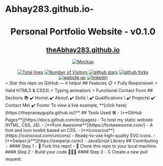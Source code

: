 # Abhay283.github.io-
<div align="center">

<h1>Personal Portfolio Website - v0.1.0</h1>
<h2>
  <a href="https://theAbhay283.github.io/">theAbhay283.github.io</a>
</h2>
<div align="center">
  <a href="https://theAbhay283.github.io/">
    <img alt="Mockup" src="https://user-images.githubusercontent.com/64855541/148080556-ec9d5062-1092-4bd4-ba12-82a153e32985.png" />
  </a>
</div>
<br/>
<a href="https://github.com/theAbhay283/theAbhay283.github.io"><img src="https://sloc.xyz/github/theAbhay283/theAbhay283.github.io" alt="Total lines"></a>
<a href="https://github.com/theAbhay283/theAbhay283.github.io"><img src="https://visitor-badge.laobi.icu/badge?page_id=theAbhay283/theAbhay283.github.io" alt="Number of Visitors"></a>
<a href="https://github.com/theAbhay283/theAbhay283.github.io/stargazers"><img src="https://img.shields.io/github/stars/theAbhay283/theAbhay283.github.io" alt="github stars"></a>
<a href="https://github.com/theAbhay283/theAbhay283.github.io/network/members"><img src="https://img.shields.io/github/forks/theAbhay283/theAbhay283.github.io" alt="github forks"></a>
<a href="https://theAbhay283.github.io/"><img src="https://img.shields.io/badge/website-up-yellow" alt="website up"></a>
<a href="https://www.linkedin.com/in/theAbhay283/"><img src="https://img.shields.io/badge/ask%20me-linkedin-1abc9c.svg" alt="linkedin"></a>
</div>
⭐ Star this repo on GitHub — it helps!
## Features 📋
⚡️ Fully Responsive\
⚡️ Valid HTML5 & CSS3\
⚡️ Typing animation\
⚡️ Functional Contact Form
## Sections 📚
✔️ Home\
✔️ About\
✔️ Skills \
✔️ Qualifications \
✔️ Projects\
✔️ Contact Me\
✔️ Footer
To view a live example, **[click here](https://thepranaygupta.github.io/)**
## Tools Used 🛠️
- [**GitHub Pages**](https://docs.github.com/en/pages) - To host my static website (HTML, CSS, JS).
- [**Font Awesome**](https://fontawesome.com/) - A font and icon toolkit based on CSS.
- [**Iconscout**](https://iconscout.com/unicons) - Ready-to-use high-quality SVG icons.
- [**Swiper.js**](https://swiperjs.com/) - JavaScript Library
## Contributing 💡
#### Step 1
- 🍴 Fork this repo!
- 👯 Clone this repo to your local machine.
#### Step 2
- Build your code 🔨🔨🔨
#### Step 3
- 🔃 Create a new pull request.
